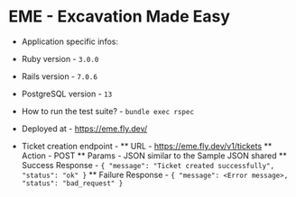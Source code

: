 # EME - Excavation Made Easy

- Application specific infos:

* Ruby version - `3.0.0`

* Rails version - `7.0.6`

* PostgreSQL version - `13`

* How to run the test suite? - `bundle exec rspec`

* Deployed at - https://eme.fly.dev/

* Ticket creation endpoint - 
    ** URL    - https://eme.fly.dev/v1/tickets
    ** Action - POST
    ** Params - JSON similar to the Sample JSON shared
    ** Success Response - `{ "message": "Ticket created successfully", "status": "ok" }`
    ** Failure Response - `{ "message": <Error message>, "status": "bad_request" }`

